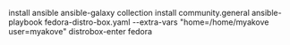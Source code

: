 install ansible
ansible-galaxy collection install community.general
ansible-playbook fedora-distro-box.yaml --extra-vars "home=/home/myakove user=myakove"
distrobox-enter fedora